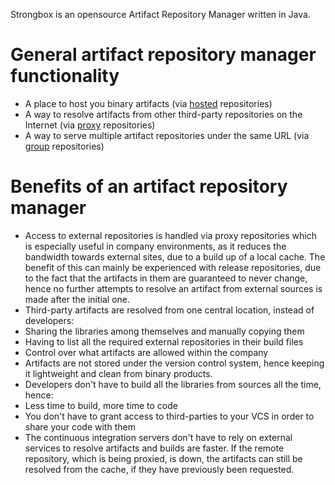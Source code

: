 Strongbox is an opensource Artifact Repository Manager written in Java.

# General artifact repository manager functionality
* A place to host you binary artifacts (via [hosted](Repositories#hosted) repositories)
* A way to resolve artifacts from other third-party repositories on the Internet (via [proxy](Repositories#proxy) repositories)
* A way to serve multiple artifact repositories under the same URL (via [group](Repositories#group) repositories)

# Benefits of an artifact repository manager
* Access to external repositories is handled via proxy repositories which is especially useful in company environments, as it reduces the bandwidth towards external sites, due to a build up of a local cache. The benefit of this can mainly be experienced with release repositories, due to the fact that the artifacts in them are guaranteed to never change, hence no further attempts to resolve an artifact from external sources is made after the initial one.
* Third-party artifacts are resolved from one central location, instead of developers:
 * Sharing the libraries among themselves and manually copying them
 * Having to list all the required external repositories in their build files
* Control over what artifacts are allowed within the company
* Artifacts are not stored under the version control system, hence keeping it lightweight and clean from binary products.
* Developers don't have to build all the libraries from sources all the time, hence:
 * Less time to build, more time to code
 * You don't have to grant access to third-parties to your VCS in order to share your code with them
* The continuous integration servers don't have to rely on external services to resolve artifacts and builds are faster. If the remote repository, which is being proxied, is down, the artifacts can still be resolved from the cache, if they have previously been requested.